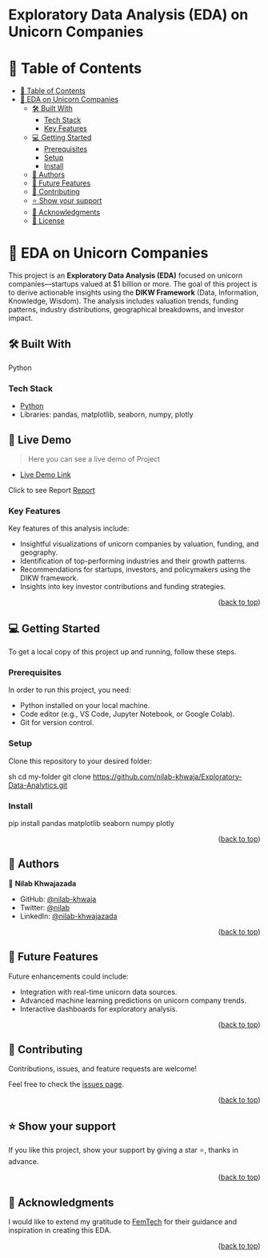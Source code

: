 <h1>Exploratory Data Analysis (EDA) on Unicorn Companies</h1>

<a name="readme-top"></a>

<!-- TABLE OF CONTENTS -->

# 📗 Table of Contents

- [📗 Table of Contents](#-table-of-contents)
- [📖 EDA on Unicorn Companies ](#-eda-on-unicorn-companies-)
  - [🛠 Built With ](#-built-with-)
    - [Tech Stack ](#tech-stack-)
    - [Key Features ](#key-features-)
  - [💻 Getting Started ](#-getting-started-)
    - [Prerequisites](#prerequisites)
    - [Setup](#setup)
    - [Install](#install)
  - [👥 Authors ](#-authors-)
  - [🔭 Future Features ](#-future-features-)
  - [🤝 Contributing ](#-contributing-)
  - [⭐️ Show your support ](#️-show-your-support-)
  - [🙏 Acknowledgments ](#-acknowledgments-)
  - [📝 License ](#-license-)

<!-- PROJECT DESCRIPTION -->

# 📖 EDA on Unicorn Companies <a name="about-project"></a>

This project is an **Exploratory Data Analysis (EDA)** focused on unicorn companies—startups valued at $1 billion or more. The goal of this project is to derive actionable insights using the **DIKW Framework** (Data, Information, Knowledge, Wisdom). The analysis includes valuation trends, funding patterns, industry distributions, geographical breakdowns, and investor impact.

## 🛠 Built With <a name="built-with"></a>
Python

### Tech Stack <a name="tech-stack"></a>

- <a href="https://www.python.org/">Python</a>
- Libraries: pandas, matplotlib, seaborn, numpy, plotly

## 🚀 Live Demo <a name="live-demo"></a>

> Here you can see a live demo of Project

- [Live Demo Link]( https://colab.research.google.com/drive/1Xj1sahLaAZKpD1tQssN9TgYfhW4JtpeP?usp=drive_link)

 Click to see Report
 [Report](https://docs.google.com/document/d/1W_VKwpDvhMNLxZA0GN1AYpCdMU6qgHHkLh01-X0yGrg/edit?usp=drive_link)

<!-- Features -->

### Key Features <a name="key-features"></a>

Key features of this analysis include:

- Insightful visualizations of unicorn companies by valuation, funding, and geography.
- Identification of top-performing industries and their growth patterns.
- Recommendations for startups, investors, and policymakers using the DIKW framework.
- Insights into key investor contributions and funding strategies.

<p align="right">(<a href="#readme-top">back to top</a>)</p>

<!-- GETTING STARTED -->

## 💻 Getting Started <a name="getting-started"></a>

To get a local copy of this project up and running, follow these steps.

### Prerequisites

In order to run this project, you need:
- Python installed on your local machine.
- Code editor (e.g., VS Code, Jupyter Notebook, or Google Colab).
- Git for version control.

### Setup

Clone this repository to your desired folder:

sh
  cd my-folder
  git clone https://github.com/nilab-khwaja/Exploratory-Data-Analytics.git

### Install
pip install pandas matplotlib seaborn numpy plotly

<p align="right">(<a href="#readme-top">back to top</a>)</p>

<!-- AUTHORS -->

## 👥 Authors <a name="authors"></a>
 
 👤 **Nilab Khwajazada**

- GitHub: [@nilab-khwaja](https://github.com/nilab-khwaja)
- Twitter: [@nilab](https://x.com/NilabKhwajazada?t=hEkqy2CCNFOIfGtbmD2gLA&s=35)
- LinkedIn: [@nilab-khwajazada](https://www.linkedin.com/in/nilab-khwajazada)


<p align="right">(<a href="#readme-top">back to top</a>)</p>

<!-- FUTURE FEATURES -->

## 🔭 Future Features <a name="future-features"></a>

Future enhancements could include:

- Integration with real-time unicorn data sources.
- Advanced machine learning predictions on unicorn company trends.
- Interactive dashboards for exploratory analysis.

<p align="right">(<a href="#readme-top">back to top</a>)</p>

<!-- CONTRIBUTING -->

## 🤝 Contributing <a name="contributing"></a>

Contributions, issues, and feature requests are welcome!

Feel free to check the [issues page](https://github.com/nilab-khwaja/Exploratory-Data-Analytics/issues).

<p align="right">(<a href="#readme-top">back to top</a>)</p>

<!-- SUPPORT -->

## ⭐️ Show your support <a name="support"></a>

If you like this project, show your support by giving a star ⭐️, thanks in advance.

<p align="right">(<a href="#readme-top">back to top</a>)</p>

<!-- ACKNOWLEDGEMENTS -->

## 🙏 Acknowledgments <a name="acknowledgements"></a>

I would like to extend my gratitude to <a href="https://femstech.com/www.femstech.com/index.html">FemTech</a> for their guidance and inspiration in creating this EDA.

<p align="right">(<a href="#readme-top">back to top</a>)</p>



